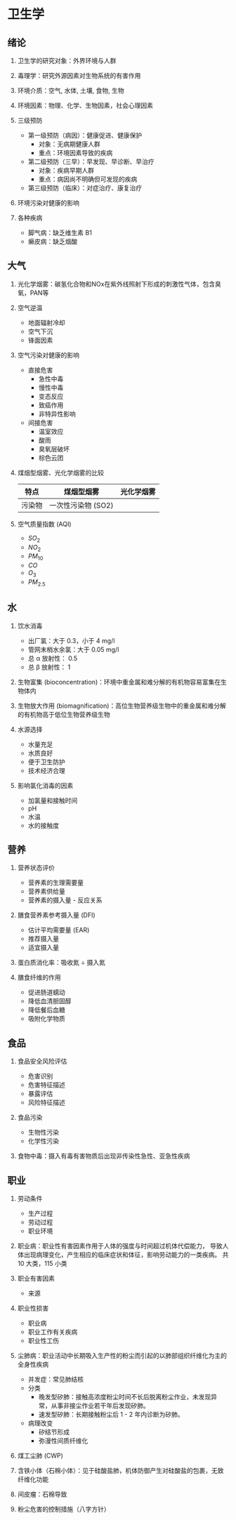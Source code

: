 卫生学
======
## 绪论
1. 卫生学的研究对象：外界环境与人群
1. 毒理学：研究外源因素对生物系统的有害作用

1. 环境介质：空气, 水体, 土壤, 食物, 生物
1. 环境因素：物理、化学、生物因素，社会心理因素

1. 三级预防 <!-- IMPORTANT -->
    - 第一级预防（病因）：健康促进、健康保护
        - 对象：无病期健康人群
        - 重点：环境因素导致的疾病
    - 第二级预防（三早）：早发现、早诊断、早治疗
        - 对象：疾病早期人群
        - 重点：病因尚不明确但可发现的疾病
    - 第三级预防（临床）：对症治疗、康复治疗

1. 环境污染对健康的影响

1. 各种疾病
    - 脚气病：缺乏维生素 B1
    - 癞皮病：缺乏烟酸

## 大气
1. 光化学烟雾：碳氢化合物和NOx在紫外线照射下形成的刺激性气体，包含臭氧，PAN等
1. 空气逆温
    - 地面辐射冷却
    - 空气下沉
    - 锋面因素

1. 空气污染对健康的影响
    - 直接危害
        - 急性中毒
        - 慢性中毒
        - 变态反应
        - 致癌作用
        - 非特异性影响
    - 间接危害
        - 温室效应
        - 酸雨
        - 臭氧层破坏
        - 棕色云团

1. 煤烟型烟雾、光化学烟雾的比较 <!-- TODO: Add --> <!-- IMPORTANT -->

    | 特点   | 煤烟型烟雾         | 光化学烟雾 |
    |--------|--------------------|------------|
    | 污染物 | 一次性污染物 (SO2) |            |

1. 空气质量指数 (AQI)
    - $SO_2$
    - $NO_2$
    - $PM_{10}$
    - $CO$
    - $O_3$
    - $PM_{2.5}$

## 水
1. 饮水消毒
    - 出厂氯：大于 0.3，小于 4 mg/l
    - 管网末梢水余氯：大于 0.05 mg/l
    - 总 α 放射性： 0.5
    - 总 β 放射性： 1

1. 生物富集 (bioconcentration)：环境中重金属和难分解的有机物容易富集在生物体内
1. 生物放大作用 (biomagnification)：高位生物营养级生物中的重金属和难分解的有机物高于低位生物营养级生物
1. 水源选择
    - 水量充足
    - 水质良好
    - 便于卫生防护
    - 技术经济合理

1. 影响氯化消毒的因素 <!-- TODO: Verify -->
    - 加氯量和接触时间
    - pH
    - 水温
    - 水的接触度

## 营养
1. 营养状态评价 <!-- IMPORTANT -->
    - 营养素的生理需要量
    - 营养素供给量
    - 营养素的摄入量 - 反应关系

1. 膳食营养素参考摄入量 (DFI) <!-- TODO: Add --> <!-- IMPORTANT -->
    - 估计平均需要量 (EAR)
    - 推荐摄入量
    - 适宜摄入量

1. 蛋白质消化率：吸收氮 ÷ 摄入氮

1. 膳食纤维的作用
    - 促进肠道蠕动
    - 降低血清胆固醇
    - 降低餐后血糖
    - 吸附化学物质

## 食品
1. 食品安全风险评估
    - 危害识别
    - 危害特征描述
    - 暴露评估
    - 风险特征描述

1. 食品污染
    - 生物性污染
    - 化学性污染

1. 食物中毒：摄入有毒有害物质后出现非传染性急性、亚急性疾病

## 职业
1. 劳动条件
    - 生产过程
    - 劳动过程
    - 职业环境

1. 职业病：职业性有害因素作用于人体的强度与时间超过机体代偿能力，
           导致人体出现病理变化，产生相应的临床症状和体征，影响劳动能力的一类疾病。
           共 10 大类，115 小类

1. 职业有害因素
    - 来源

1. 职业性损害
    - 职业病
    - 职业工作有关疾病
    - 职业性工伤

1. 尘肺病：职业活动中长期吸入生产性的粉尘而引起的以肺部组织纤维化为主的全身性疾病
    - 并发症：常见肺结核
    - 分类
        - 晚发型矽肺：接触高浓度粉尘时间不长后脱离粉尘作业，未发现异常，从事非接尘作业若干年后发现矽肺。
        - 速发型矽肺：长期接触粉尘后 1 - 2 年内诊断为矽肺。
    - 病理改变
        - 矽结节形成
        - 弥漫性间质纤维化

1. 煤工尘肺 (CWP)
1. 含铁小体（石棉小体）：见于硅酸盐肺，机体防御产生对硅酸盐的包裹，无致纤维化功能

1. 间皮瘤：石棉导致

1. 粉尘危害的控制措施（八字方针） <!-- IMPORTANT --> <!-- TODO: Add -->

